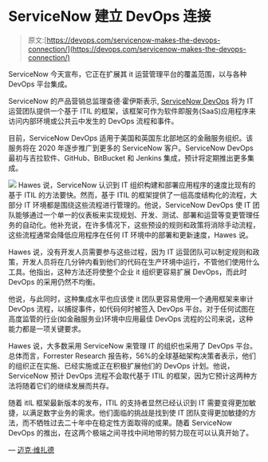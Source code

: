 # ServiceNow 建立 DevOps 连接

> 原文:[https://devops.com/servicenow-makes-the-devops-connection/](https://devops.com/servicenow-makes-the-devops-connection/)

ServiceNow 今天宣布，它正在扩展其 it 运营管理平台的覆盖范围，以与各种 DevOps 平台集成。

ServiceNow 的产品营销总监理查德·霍伊斯表示, [ServiceNow DevOps](https://blogs.servicenow.com/2019/scale-enterprise-devops-now-platform.html) 将为 IT 运营团队提供一个基于 ITIL 的框架，该框架可作为软件即服务(SaaS)应用程序来访问内部环境或公共云中发生的 DevOps 流程和事件。

目前，ServiceNow DevOps 适用于美国和英国东北部地区的金融服务组织。该服务将在 2020 年逐步推广到更多的 ServiceNow 客户。ServiceNow DevOps 最初与吉拉软件、GitHub、BitBucket 和 Jenkins 集成，预计将定期推出更多集成。

![](../Images/3e8f09fea0e92f3fec1213c63ddabd09.png) Hawes 说，ServiceNow 认识到 IT 组织构建和部署应用程序的速度比现有的基于 ITIL 的方法要快。然而，基于 ITIL 的框架提供了一组高度结构化的流程，大部分 IT 环境都是围绕这些流程进行管理的。他说，ServiceNow DevOps 使 IT 团队能够通过一个单一的仪表板来实现规划、开发、测试、部署和运营等变更管理任务的自动化。他补充说，在许多情况下，这些预设的规则和政策将消除手动流程，这些流程通常会降低应用程序在任何 IT 环境中的部署和更新速度，Hawes 说。

Hawes 说，没有开发人员需要参与这些过程，因为 IT 运营团队可以制定规则和政策，开发人员将在几分钟内看到他们的代码在生产环境中运行，不管他们使用什么工具。他指出，这种方法还将使整个企业 it 组织更容易扩展 DevOps，而此时 DevOps 的采用仍然不均衡。

他说，与此同时，这种集成水平也应该使 it 团队更容易使用一个通用框架来审计 DevOps 流程，以捕捉事件，如代码何时被签入 DevOps 平台。对于任何试图在高度监管的行业(如金融服务业)环境中应用最佳 DevOps 流程的公司来说，这种能力都是一项关键要求。

Hawes 说，大多数采用 ServiceNow 来管理 IT 的组织也采用了 DevOps 平台。总体而言，Forrester Research 报告称，56%的全球基础架构决策者表示，他们的组织正在实施、已经实施或正在积极扩展他们的 DevOps 计划。他说，ServiceNow 预计 DevOps 流程不会取代基于 ITIL 的框架，因为它预计这两种方法将随着它们的继续发展而共存。

随着 itIL 框架最新版本的发布，ITIL 的支持者显然已经认识到 IT 需要变得更加敏捷，以满足数字业务的需求。他们面临的挑战是找到使 IT 团队变得更加敏捷的方法，而不牺牲过去二十年中在稳定性方面取得的成果。随着 ServiceNow DevOps 的推出，在这两个极端之间寻找中间地带的努力现在可以认真开始了。

— [迈克·维扎德](https://devops.com/author/mike-vizard/)